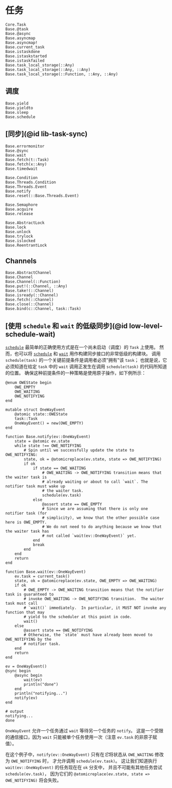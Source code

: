 # 任务

```@docs
Core.Task
Base.@task
Base.@async
Base.asyncmap
Base.asyncmap!
Base.current_task
Base.istaskdone
Base.istaskstarted
Base.istaskfailed
Base.task_local_storage(::Any)
Base.task_local_storage(::Any, ::Any)
Base.task_local_storage(::Function, ::Any, ::Any)
```

## 调度

```@docs
Base.yield
Base.yieldto
Base.sleep
Base.schedule
```

## [同步](@id lib-task-sync)

```@docs
Base.errormonitor
Base.@sync
Base.wait
Base.fetch(t::Task)
Base.fetch(x::Any)
Base.timedwait

Base.Condition
Base.Threads.Condition
Base.Threads.Event
Base.notify
Base.reset(::Base.Threads.Event)

Base.Semaphore
Base.acquire
Base.release

Base.AbstractLock
Base.lock
Base.unlock
Base.trylock
Base.islocked
Base.ReentrantLock
```

## Channels

```@docs
Base.AbstractChannel
Base.Channel
Base.Channel(::Function)
Base.put!(::Channel, ::Any)
Base.take!(::Channel)
Base.isready(::Channel)
Base.fetch(::Channel)
Base.close(::Channel)
Base.bind(c::Channel, task::Task)
```

## [使用 `schedule` 和 `wait` 的低级同步](@id low-level-schedule-wait)

[`schedule`](@ref) 最简单的正确使用方式是在一个尚未启动（调度）的 `Task` 上使用。
然而，也可以将 [`schedule`](@ref) 和 [`wait`](@ref) 用作构建同步接口的非常低级的构建块。
调用 `schedule(task)` 的一个关键前提条件是调用者必须"拥有"该 `task`；
也就是说，它必须知道在给定 `task` 中的 `wait` 调用正发生在调用 `schedule(task)` 的代码所知道的位置。
确保这种前提条件的一种策略是使用原子操作，如下例所示：

```jldoctest
@enum OWEState begin
    OWE_EMPTY
    OWE_WAITING
    OWE_NOTIFYING
end

mutable struct OneWayEvent
    @atomic state::OWEState
    task::Task
    OneWayEvent() = new(OWE_EMPTY)
end

function Base.notify(ev::OneWayEvent)
    state = @atomic ev.state
    while state !== OWE_NOTIFYING
        # Spin until we successfully update the state to OWE_NOTIFYING:
        state, ok = @atomicreplace(ev.state, state => OWE_NOTIFYING)
        if ok
            if state == OWE_WAITING
                # OWE_WAITING -> OWE_NOTIFYING transition means that the waiter task is
                # already waiting or about to call `wait`. The notifier task must wake up
                # the waiter task.
                schedule(ev.task)
            else
                @assert state == OWE_EMPTY
                # Since we are assuming that there is only one notifier task (for
                # simplicity), we know that the other possible case here is OWE_EMPTY.
                # We do not need to do anything because we know that the waiter task has
                # not called `wait(ev::OneWayEvent)` yet.
            end
            break
        end
    end
    return
end

function Base.wait(ev::OneWayEvent)
    ev.task = current_task()
    state, ok = @atomicreplace(ev.state, OWE_EMPTY => OWE_WAITING)
    if ok
        # OWE_EMPTY -> OWE_WAITING transition means that the notifier task is guaranteed to
        # invoke OWE_WAITING -> OWE_NOTIFYING transition.  The waiter task must call
        # `wait()` immediately.  In particular, it MUST NOT invoke any function that may
        # yield to the scheduler at this point in code.
        wait()
    else
        @assert state == OWE_NOTIFYING
        # Otherwise, the `state` must have already been moved to OWE_NOTIFYING by the
        # notifier task.
    end
    return
end

ev = OneWayEvent()
@sync begin
    @async begin
        wait(ev)
        println("done")
    end
    println("notifying...")
    notify(ev)
end

# output
notifying...
done
```

`OneWayEvent` 允许一个任务通过 `wait` 等待另一个任务的 `notify`。
这是一个受限的通信接口，因为 `wait` 只能被单个任务使用一次（注意 `ev.task` 的非原子赋值）。

在这个例子中，`notify(ev::OneWayEvent)` 只有在*它*将状态从 `OWE_WAITING` 修改为 `OWE_NOTIFYING` 时，
才允许调用 `schedule(ev.task)`。
这让我们知道执行 `wait(ev::OneWayEvent)` 的任务现在在 `ok` 分支中，
并且不可能有其他任务尝试 `schedule(ev.task)`，
因为它们的 `@atomicreplace(ev.state, state => OWE_NOTIFYING)` 将会失败。
